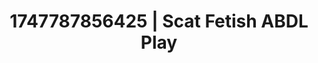 ---
categories:
- Mindful JOI
- Erotic curves
- Erotic dance
- Erotic voice acting
- Spitroast
image: /assets/images/1747787856425.jpg
layout: post
seo:
  description: Featured content with high-quality Scat Fetish, ABDL Play. HD images
    available.
  keywords: Scat Fetish, ABDL Play
  og_image: /assets/images/1747787856425.jpg
  schema_type: VisualArtwork
tags:
- '#1747787856425'
- Scat Fetish
- ABDL Play
title: 1747787856425 | Scat Fetish ABDL Play
---